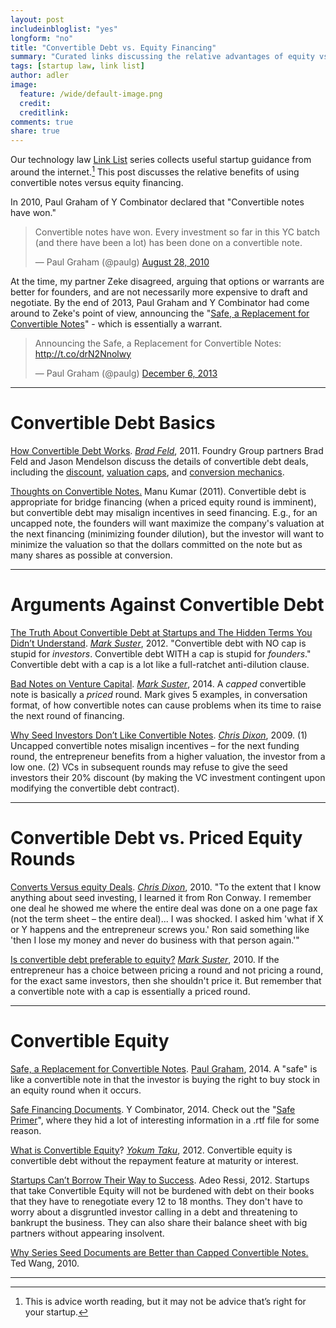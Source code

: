 ```yaml
---
layout: post
includeinbloglist: "yes"
longform: "no"
title: "Convertible Debt vs. Equity Financing"
summary: "Curated links discussing the relative advantages of equity vs. convertible debt financing for early stage companies."
tags: [startup law, link list]
author: adler
image:
  feature: /wide/default-image.png
  credit:
  creditlink:
comments: true
share: true
---
```



Our technology law [Link List](/tags/#link+list) series collects useful startup guidance from around the internet.[^1]  This post discusses the relative benefits of using convertible notes versus equity financing. 

[^1]: This is advice worth reading, but it may not be advice that’s right for your startup.

In 2010, Paul Graham of Y Combinator declared that "Convertible notes have won."  

<blockquote class="twitter-tweet" lang="en"><p>Convertible notes have won. Every investment so far in this YC batch (and there have been a lot) has been done on a convertible note.</p>&mdash; Paul Graham (@paulg) <a href="https://twitter.com/paulg/status/22319113993">August 28, 2010</a></blockquote>
<script async src="//platform.twitter.com/widgets.js" charset="utf-8"></script>

At the time, my partner Zeke disagreed, arguing that options or warrants are better for founders, and are not necessarily more expensive to draft and negotiate. By the end of 2013, Paul Graham and Y Combinator had come around to Zeke's point of view, announcing the "[Safe, a Replacement for Convertible Notes](http://blog.ycombinator.com/announcing-the-safe-a-replacement-for-convertible-notes)" - which is essentially a warrant.  

<blockquote class="twitter-tweet" data-cards="hidden" lang="en"><p>Announcing the Safe, a Replacement for Convertible Notes: <a href="http://t.co/drN2Nnolwy">http://t.co/drN2Nnolwy</a></p>&mdash; Paul Graham (@paulg) <a href="https://twitter.com/paulg/status/409023099518988288">December 6, 2013</a></blockquote>


- - -

# Convertible Debt Basics 

[How Convertible Debt Works](http://www.feld.com/archives/2011/10/how-convertible-debt-works.html). [*Brad Feld*](https://twitter.com/bfeld), 2011. Foundry Group partners Brad Feld and Jason Mendelson discuss the details of convertible debt deals, including the [discount](http://www.askthevc.com/archives/2011/09/convertible-debt-%E2%80%93-the-discount.html), [valuation caps](http://www.askthevc.com/archives/2011/09/convertible-debt-%E2%80%93-valuation-caps.html), and [conversion mechanics](http://www.askthevc.com/archives/2011/09/convertible-debt-%E2%80%93-conversion-mechanics.html).


[Thoughts on Convertible Notes.](http://www.k9ventures.com/blog/2011/03/22/thoughts-on-convertible-notes/) Manu Kumar (2011). Convertible debt is appropriate for bridge financing (when a priced equity round is imminent), but convertible debt may misalign incentives in seed financing. E.g., for an uncapped note, the founders will want 
maximize the company's valuation at the next financing (minimizing founder dilution), but the investor will want to minimize the valuation so that the dollars committed on the note but as many shares as possible at conversion. 

- - - 

# Arguments Against Convertible Debt


[The Truth About Convertible Debt at Startups and The Hidden Terms You Didn’t Understand](http://www.bothsidesofthetable.com/2012/09/05/the-truth-about-convertible-debt-at-startups-and-the-hidden-terms-you-didnt-understand/). [*Mark Suster*](https://twitter.com/msuster), 2012. "Convertible debt with NO cap is stupid for *investors*. Convertible debt WITH a cap is stupid for *founders*." Convertible debt with a cap is a lot like a full-ratchet anti-dilution clause.


[Bad Notes on Venture Capital](http://www.bothsidesofthetable.com/2014/09/17/bad-notes-on-venture-capital/). [*Mark Suster*](https://twitter.com/msuster), 2014. A *capped* convertible note is basically a *priced* round. Mark gives 5 examples, in conversation format, of how convertible notes can cause problems when its time to raise the next round of financing. 


[Why Seed Investors Don’t Like Convertible Notes](http://cdixon.org/2009/08/12/why-seed-investors-dont-like-convertible-notes/). [*Chris Dixon*](https://twitter.com/cdixon), 2009. (1) Uncapped convertible notes misalign incentives – for the next funding round, the entrepreneur benefits from a higher valuation, the investor from a low one. (2)  VCs in subsequent rounds may refuse to give the seed investors their 20% discount (by making the VC investment contingent upon modifying the convertible debt contract).

- - - 

# Convertible Debt vs. Priced Equity Rounds

[Converts Versus equity Deals](http://cdixon.org/2010/08/31/converts-versus-equity-deals/). [*Chris Dixon*](https://twitter.com/cdixon), 2010. "To the extent that I know anything about seed investing, I learned it from Ron Conway.  I remember one deal he showed me where the entire deal was done on a one page fax (not the term sheet – the entire deal)...  I was shocked. I asked him 'what if X or Y happens and the entrepreneur screws you.'  Ron said something like 'then I lose my money and never do business with that person again.'" 


[Is convertible debt preferable to equity?](http://www.bothsidesofthetable.com/2010/08/30/is-convertible-debt-preferable-to-equity/) [*Mark Suster*](https://twitter.com/msuster), 2010. If the entrepreneur has a choice between pricing a round and not pricing a round, for the exact same investors, then she shouldn't price it. But remember that a convertible note with a cap is essentially a priced round. 


- - - 

# Convertible Equity 

[Safe, a Replacement for Convertible Notes](http://blog.ycombinator.com/announcing-the-safe-a-replacement-for-convertible-notes). [Paul Graham](http://twitter.com/paulg), 2014. A "safe" is like a convertible note in that the investor is buying the right to buy stock in an equity round when it occurs. 

[Safe Financing Documents](http://www.ycombinator.com/documents/#safe). Y Combinator, 2014. Check out the "[Safe Primer](http://www.ycombinator.com/docs/SAFE_Primer.rtf)", where they hid a lot of interesting information in a .rtf file for some reason. 

[What is Convertible Equity](http://www.startupcompanylawyer.com/2012/08/31/what-is-convertible-equity-or-a-convertible-security/)? [*Yokum Taku*](https://twitter.com/Yokum), 2012. Convertible equity is convertible debt without the repayment feature at maturity or interest.

[Startups Can’t Borrow Their Way to Success](http://fi.co/posts/690). Adeo Ressi, 2012. Startups that take Convertible Equity will not be burdened with debt on their books that they have to renegotiate every 12 to 18 months. They don't have to worry about a disgruntled investor calling in a debt and threatening to bankrupt the business. They can also share their balance sheet with big partners without appearing insolvent.

[Why Series Seed Documents are Better than Capped Convertible Notes.](http://www.seriesseed.com/posts/2010/09/version-20-and-why-series-seed-documents-are-better-than-capped-convertible-notes.html) Ted Wang, 2010. 

- - - 
